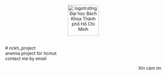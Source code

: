 
<p align="center"><img src="https://github.com/Khanghcmut/testweb/blob/main/firstwebgithub/logo-bach-khoa.jpg" height="100px" width="100px" alt="logotrường Đại học Bách Khoa Thành phố Hồ Chí Minh"  ></img> </p>

<br>
# nckh_project
<br>
anemia project for hcmut<br>
contact me by <a herf='mailto:khang.phan2411@hcmut.edu.vn'>email</a>
<br>
 <p align="right">Xin cảm ơn </p>
